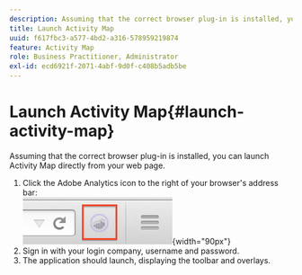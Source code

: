```yaml
---
description: Assuming that the correct browser plug-in is installed, you can launch Activity Map directly from your web page.
title: Launch Activity Map
uuid: f617fbc3-a577-4bd2-a316-578959219874
feature: Activity Map
role: Business Practitioner, Administrator
exl-id: ecd6921f-2071-4abf-9d0f-c408b5adb5be
---
```

# Launch Activity Map{#launch-activity-map}

Assuming that the correct browser plug-in is installed, you can launch Activity Map directly from your web page.

1. Click the Adobe Analytics icon to the right of your browser's address bar:  
![](assets/an_icon.png){width="90px"} 
1. Sign in with your login company, username and password.
1. The application should launch, displaying the toolbar and overlays.
